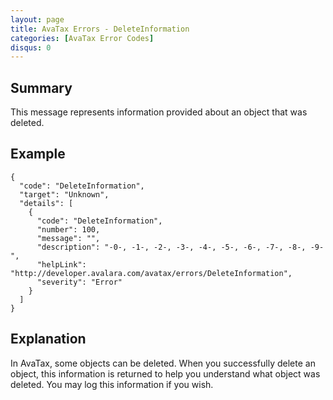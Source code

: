 ```yaml
---
layout: page
title: AvaTax Errors - DeleteInformation
categories: [AvaTax Error Codes]
disqus: 0
---
```


## Summary

This message represents information provided about an object that was deleted.

## Example

    {
      "code": "DeleteInformation",
      "target": "Unknown",
      "details": [
        {
          "code": "DeleteInformation",
          "number": 100,
          "message": "",
          "description": "-0-, -1-, -2-, -3-, -4-, -5-, -6-, -7-, -8-, -9-",
          "helpLink": "http://developer.avalara.com/avatax/errors/DeleteInformation",
          "severity": "Error"
        }
      ]
    }

## Explanation

In AvaTax, some objects can be deleted.  When you successfully delete an object, this information is returned to help you understand what object was deleted.  You may log this information if you wish.
